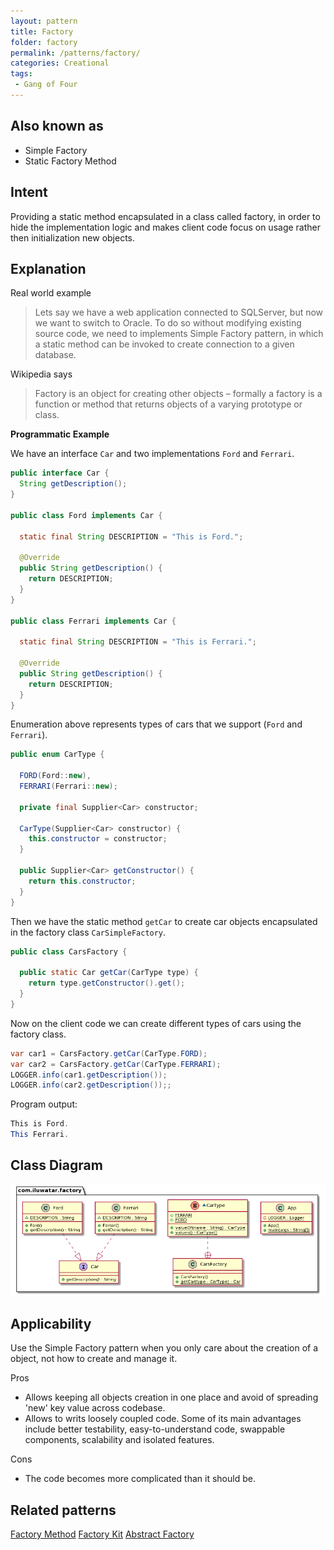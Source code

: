 ```yaml
---
layout: pattern
title: Factory
folder: factory
permalink: /patterns/factory/
categories: Creational
tags:
 - Gang of Four
---
```


## Also known as

* Simple Factory
* Static Factory Method

## Intent

Providing a static method encapsulated in a class called factory, in order to hide the 
implementation logic and makes client code focus on usage rather then initialization new objects.

## Explanation

Real world example

> Lets say we have a web application connected to SQLServer, but now we want to switch to Oracle. To 
> do so without modifying existing source code, we need to implements Simple Factory pattern, in 
> which a static method can be invoked to create connection to a given database.

Wikipedia says

> Factory is an object for creating other objects – formally a factory is a function or method that 
> returns objects of a varying prototype or class.

**Programmatic Example**

We have an interface `Car` and two implementations `Ford` and `Ferrari`.

```java
public interface Car {
  String getDescription();
}

public class Ford implements Car {

  static final String DESCRIPTION = "This is Ford.";

  @Override
  public String getDescription() {
    return DESCRIPTION;
  }
}

public class Ferrari implements Car {
   
  static final String DESCRIPTION = "This is Ferrari.";

  @Override
  public String getDescription() {
    return DESCRIPTION;
  }
}
```

Enumeration above represents types of cars that we support (`Ford` and `Ferrari`).

```java
public enum CarType {
  
  FORD(Ford::new), 
  FERRARI(Ferrari::new);
  
  private final Supplier<Car> constructor; 
  
  CarType(Supplier<Car> constructor) {
    this.constructor = constructor;
  }
  
  public Supplier<Car> getConstructor() {
    return this.constructor;
  }
}
```
Then we have the static method `getCar` to create car objects encapsulated in the factory class 
`CarSimpleFactory`.

```java
public class CarsFactory {
  
  public static Car getCar(CarType type) {
    return type.getConstructor().get();
  }
}
```

Now on the client code we can create different types of cars using the factory class.

```java
var car1 = CarsFactory.getCar(CarType.FORD);
var car2 = CarsFactory.getCar(CarType.FERRARI);
LOGGER.info(car1.getDescription());
LOGGER.info(car2.getDescription());;
```

Program output:

```java
This is Ford.
This Ferrari.
```

## Class Diagram

![alt text](./etc/factory.urm.png "Factory pattern class diagram")

## Applicability

Use the Simple Factory pattern when you only care about the creation of a object, not how to create 
and manage it.

Pros
* Allows keeping all objects creation in one place and avoid of spreading 'new' key value across codebase.
* Allows to writs loosely coupled code. Some of its main advantages include better testability, easy-to-understand code, swappable components, scalability and isolated features.

Cons
* The code becomes more complicated than it should be. 

## Related patterns

[Factory Method](https://java-design-patterns.com/patterns/factory-method/)
[Factory Kit](https://java-design-patterns.com/patterns/factory-kit/)
[Abstract Factory](https://java-design-patterns.com/patterns/abstract-factory/)
